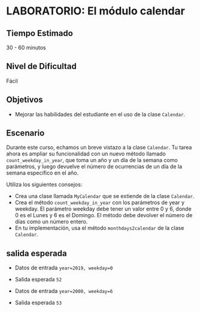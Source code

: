 # LABORATORIO: El módulo calendar

## Tiempo Estimado

30 - 60 minutos

## Nivel de Dificultad

Fácil

## Objetivos

* Mejorar las habilidades del estudiante en el uso de la clase `Calendar`.

## Escenario

Durante este curso, echamos un breve vistazo a la clase `Calendar`. Tu tarea ahora es ampliar su funcionalidad con un nuevo método llamado `count_weekday_in_year`, que toma un año y un día de la semana como parámetros, y luego devuelve el número de ocurrencias de un día de la semana específico en el año.

Utiliza los siguientes consejos:

* Crea una clase llamada `MyCalendar` que se extiende de la clase `Calendar`.
* Crea el método `count_weekday_in_year` con los parámetros de year y weekday. El parámetro weekday debe tener un valor entre 0 y 6, donde 0 es el Lunes y 6 es el Domingo. El método debe devolver el número de días como un número entero.
* En tu implementación, usa el método `monthdays2calendar` de la clase `Calendar`.

## salida esperada

* Datos de entrada
    `year=2019, weekday=0`
* Salida esperada
    `52`

* Datos de entrada
    `year=2000, weekday=6`
* Salida esperada
    `53`

